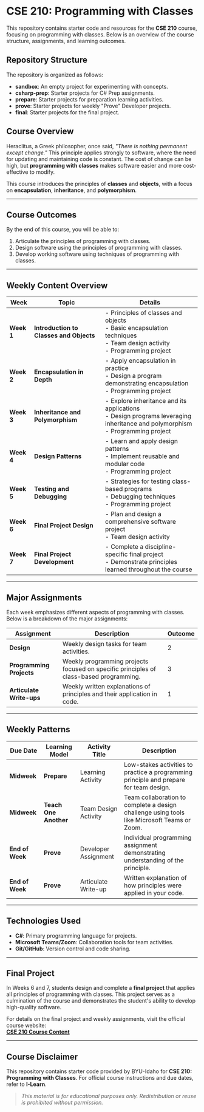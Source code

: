 # CSE 210: Programming with Classes

This repository contains starter code and resources for the **CSE 210** course, focusing on programming with classes. Below is an overview of the course structure, assignments, and learning outcomes.

## **Repository Structure**

The repository is organized as follows:

- **sandbox**: An empty project for experimenting with concepts.
- **csharp-prep**: Starter projects for C# Prep assignments.
- **prepare**: Starter projects for preparation learning activities.
- **prove**: Starter projects for weekly "Prove" Developer projects.
- **final**: Starter projects for the final project.

## **Course Overview**

Heraclitus, a Greek philosopher, once said, *"There is nothing permanent except change."* This principle applies strongly to software, where the need for updating and maintaining code is constant. The cost of change can be high, but **programming with classes** makes software easier and more cost-effective to modify.

This course introduces the principles of **classes** and **objects**, with a focus on **encapsulation**, **inheritance**, and **polymorphism**.

---

## **Course Outcomes**

By the end of this course, you will be able to:
1. Articulate the principles of programming with classes.
2. Design software using the principles of programming with classes.
3. Develop working software using techniques of programming with classes.

---

## **Weekly Content Overview**

| **Week** | **Topic**                            | **Details**                                                                 |
|----------|--------------------------------------|-----------------------------------------------------------------------------|
| **Week 1** | **Introduction to Classes and Objects** | - Principles of classes and objects<br> - Basic encapsulation techniques<br> - Team design activity<br> - Programming project |
| **Week 2** | **Encapsulation in Depth**          | - Apply encapsulation in practice<br> - Design a program demonstrating encapsulation<br> - Programming project |
| **Week 3** | **Inheritance and Polymorphism**    | - Explore inheritance and its applications<br> - Design programs leveraging inheritance and polymorphism<br> - Programming project |
| **Week 4** | **Design Patterns**                 | - Learn and apply design patterns<br> - Implement reusable and modular code<br> - Programming project |
| **Week 5** | **Testing and Debugging**           | - Strategies for testing class-based programs<br> - Debugging techniques<br> - Programming project |
| **Week 6** | **Final Project Design**            | - Plan and design a comprehensive software project<br> - Team design activity |
| **Week 7** | **Final Project Development**       | - Complete a discipline-specific final project<br> - Demonstrate principles learned throughout the course |

---

## **Major Assignments**

Each week emphasizes different aspects of programming with classes. Below is a breakdown of the major assignments:

| **Assignment**       | **Description**                                                                  | **Outcome** |
|-----------------------|----------------------------------------------------------------------------------|-------------|
| **Design**            | Weekly design tasks for team activities.                                        | 2           |
| **Programming Projects** | Weekly programming projects focused on specific principles of class-based programming. | 3           |
| **Articulate Write-ups** | Weekly written explanations of principles and their application in code.      | 1           |

---

## **Weekly Patterns**

| **Due Date** | **Learning Model**    | **Activity Title**   | **Description**                                                                 |
|--------------|-----------------------|-----------------------|---------------------------------------------------------------------------------|
| **Midweek**  | **Prepare**           | Learning Activity     | Low-stakes activities to practice a programming principle and prepare for team design. |
| **Midweek**  | **Teach One Another** | Team Design Activity  | Team collaboration to complete a design challenge using tools like Microsoft Teams or Zoom. |
| **End of Week** | **Prove**          | Developer Assignment  | Individual programming assignment demonstrating understanding of the principle. |
| **End of Week** | **Prove**          | Articulate Write-up   | Written explanation of how principles were applied in your code.                |

---

## **Technologies Used**

- **C#**: Primary programming language for projects.
- **Microsoft Teams/Zoom**: Collaboration tools for team activities.
- **Git/GitHub**: Version control and code sharing.

---

## **Final Project**

In Weeks 6 and 7, students design and complete a **final project** that applies all principles of programming with classes. This project serves as a culmination of the course and demonstrates the student's ability to develop high-quality software.

For details on the final project and weekly assignments, visit the official course website:  
[**CSE 210 Course Content**](https://byui-cse.github.io/cse210-ww-course-2023/index.html)

---

## **Course Disclaimer**

This repository contains starter code provided by BYU-Idaho for **CSE 210: Programming with Classes**. For official course instructions and due dates, refer to **I-Learn**.

> *This material is for educational purposes only. Redistribution or reuse is prohibited without permission.*
